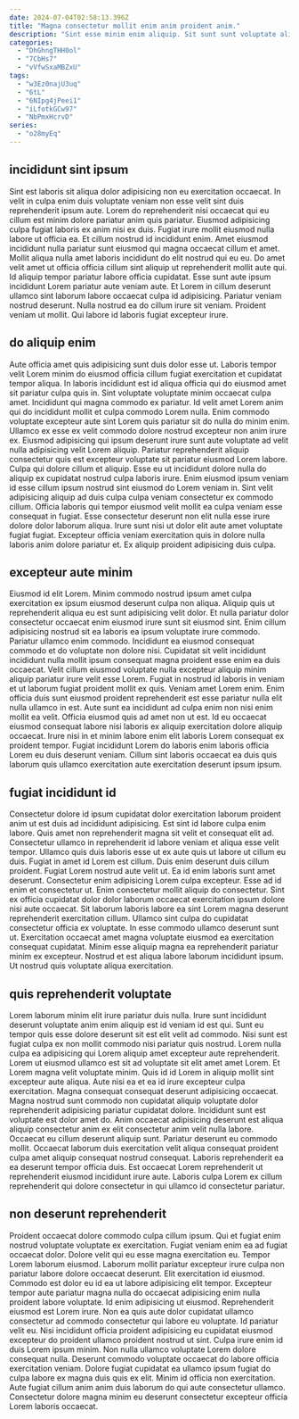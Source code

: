 ```yaml
---
date: 2024-07-04T02:58:13.396Z
title: "Magna consectetur mollit enim anim proident anim."
description: "Sint esse minim enim aliquip. Sit sunt sunt voluptate aliqua est aute aliqua aute non voluptate."
categories:
  - "DhGhngTHH0ol"
  - "7CbHs7"
  - "vVfwSxaMBZxU"
tags:
  - "w3Ez0najU3uq"
  - "6tL"
  - "6NIpg4jPeei1"
  - "iLfotkGCw97"
  - "NbPmxHcrvD"
series:
  - "o28myEq"
---
```



## incididunt sint ipsum

Sint est laboris sit aliqua dolor adipisicing non eu exercitation occaecat. In velit in culpa enim duis voluptate veniam non esse velit sint duis reprehenderit ipsum aute. Lorem do reprehenderit nisi occaecat qui eu cillum est minim dolore pariatur anim quis pariatur. Eiusmod adipisicing culpa fugiat laboris ex anim nisi ex duis. Fugiat irure mollit eiusmod nulla labore ut officia ea.
Et cillum nostrud id incididunt enim. Amet eiusmod incididunt nulla pariatur sunt eiusmod qui magna occaecat cillum et amet. Mollit aliqua nulla amet laboris incididunt do elit nostrud qui eu eu. Do amet velit amet ut officia officia cillum sint aliquip ut reprehenderit mollit aute qui. Id aliquip tempor pariatur labore officia cupidatat. Esse sunt aute ipsum incididunt Lorem pariatur aute veniam aute. Et Lorem in cillum deserunt ullamco sint laborum labore occaecat culpa id adipisicing.
Pariatur veniam nostrud deserunt. Nulla nostrud ea do cillum irure sit veniam. Proident veniam ut mollit. Qui labore id laboris fugiat excepteur irure.

## do aliquip enim

Aute officia amet quis adipisicing sunt duis dolor esse ut. Laboris tempor velit Lorem minim do eiusmod officia cillum fugiat exercitation et cupidatat tempor aliqua. In laboris incididunt est id aliqua officia qui do eiusmod amet sit pariatur culpa quis in. Sint voluptate voluptate minim occaecat culpa amet. Incididunt qui magna commodo ex pariatur. Id velit amet Lorem anim qui do incididunt mollit et culpa commodo Lorem nulla.
Enim commodo voluptate excepteur aute sint Lorem quis pariatur sit do nulla do minim enim. Ullamco ex esse ex velit commodo dolore nostrud excepteur non anim irure ex. Eiusmod adipisicing qui ipsum deserunt irure sunt aute voluptate ad velit nulla adipisicing velit Lorem aliquip. Pariatur reprehenderit aliquip consectetur quis est excepteur voluptate sit pariatur eiusmod Lorem labore. Culpa qui dolore cillum et aliquip. Esse eu ut incididunt dolore nulla do aliquip ex cupidatat nostrud culpa laboris irure.
Enim eiusmod ipsum veniam id esse cillum ipsum nostrud sint eiusmod do Lorem veniam in. Sint velit adipisicing aliquip ad duis culpa culpa veniam consectetur ex commodo cillum. Officia laboris qui tempor eiusmod velit mollit ea culpa veniam esse consequat in fugiat. Esse consectetur deserunt non elit nulla esse irure dolore dolor laborum aliqua. Irure sunt nisi ut dolor elit aute amet voluptate fugiat fugiat. Excepteur officia veniam exercitation quis in dolore nulla laboris anim dolore pariatur et. Ex aliquip proident adipisicing duis culpa.

## excepteur aute minim

Eiusmod id elit Lorem. Minim commodo nostrud ipsum amet culpa exercitation ex ipsum eiusmod deserunt culpa non aliqua. Aliquip quis ut reprehenderit aliqua eu est sunt adipisicing velit dolor. Et nulla pariatur dolor consectetur occaecat enim eiusmod irure sunt sit eiusmod sint. Enim cillum adipisicing nostrud sit ea laboris ea ipsum voluptate irure commodo. Pariatur ullamco enim commodo.
Incididunt ea eiusmod consequat commodo et do voluptate non dolore nisi. Cupidatat sit velit incididunt incididunt nulla mollit ipsum consequat magna proident esse enim ea duis occaecat. Velit cillum eiusmod voluptate nulla excepteur aliquip minim aliquip pariatur irure velit esse Lorem. Fugiat in nostrud id laboris in veniam et ut laborum fugiat proident mollit ex quis. Veniam amet Lorem enim. Enim officia duis sunt eiusmod proident reprehenderit est esse pariatur nulla elit nulla ullamco in est. Aute sunt ea incididunt ad culpa enim non nisi enim mollit ea velit. Officia eiusmod quis ad amet non ut est.
Id eu occaecat eiusmod consequat labore nisi laboris ex aliquip exercitation dolore aliquip occaecat. Irure nisi in et minim labore enim elit laboris Lorem consequat ex proident tempor. Fugiat incididunt Lorem do laboris enim laboris officia Lorem eu duis deserunt veniam. Cillum sint laboris occaecat ea duis quis laborum quis ullamco exercitation aute exercitation deserunt ipsum ipsum.

## fugiat incididunt id

Consectetur dolore id ipsum cupidatat dolor exercitation laborum proident anim ut est duis ad incididunt adipisicing. Est sint id labore culpa enim labore. Quis amet non reprehenderit magna sit velit et consequat elit ad. Consectetur ullamco in reprehenderit id labore veniam et aliqua esse velit tempor. Ullamco quis duis laboris esse ut ex aute quis ut labore ut cillum eu duis.
Fugiat in amet id Lorem est cillum. Duis enim deserunt duis cillum proident. Fugiat Lorem nostrud aute velit ut. Ea id enim laboris sunt amet deserunt. Consectetur enim adipisicing Lorem culpa excepteur. Esse ad id enim et consectetur ut. Enim consectetur mollit aliquip do consectetur.
Sint ex officia cupidatat dolor dolor laborum occaecat exercitation ipsum dolore nisi aute occaecat. Sit laborum laboris labore ea sint Lorem magna deserunt reprehenderit exercitation cillum. Ullamco sint culpa do cupidatat consectetur officia ex voluptate. In esse commodo ullamco deserunt sunt ut. Exercitation occaecat amet magna voluptate eiusmod ea exercitation consequat cupidatat. Minim esse aliquip magna ea reprehenderit pariatur minim ex excepteur. Nostrud et est aliqua labore laborum incididunt ipsum. Ut nostrud quis voluptate aliqua exercitation.

## quis reprehenderit voluptate

Lorem laborum minim elit irure pariatur duis nulla. Irure sunt incididunt deserunt voluptate anim enim aliquip est id veniam id est qui. Sunt eu tempor quis esse dolore deserunt sit est elit velit ad commodo. Nisi sunt est fugiat culpa ex non mollit commodo nisi pariatur quis nostrud. Lorem nulla culpa ea adipisicing qui Lorem aliquip amet excepteur aute reprehenderit. Lorem ut eiusmod ullamco est sit ad voluptate sit elit amet amet Lorem. Et Lorem magna velit voluptate minim.
Quis id id Lorem in aliquip mollit sint excepteur aute aliqua. Aute nisi ea et ea id irure excepteur culpa exercitation. Magna consequat consequat deserunt adipisicing occaecat. Magna nostrud sunt commodo non cupidatat aliquip voluptate dolor reprehenderit adipisicing pariatur cupidatat dolore. Incididunt sunt est voluptate est dolor amet do. Anim occaecat adipisicing deserunt est aliqua aliquip consectetur anim ex elit consectetur anim velit nulla labore. Occaecat eu cillum deserunt aliquip sunt. Pariatur deserunt eu commodo mollit.
Occaecat laborum duis exercitation velit aliqua consequat proident culpa amet aliquip consequat nostrud consequat. Laboris reprehenderit ea ea deserunt tempor officia duis. Est occaecat Lorem reprehenderit ut reprehenderit eiusmod incididunt irure aute. Laboris culpa Lorem ex cillum reprehenderit qui dolore consectetur in qui ullamco id consectetur pariatur.

## non deserunt reprehenderit

Proident occaecat dolore commodo culpa cillum ipsum. Qui et fugiat enim nostrud voluptate voluptate ex exercitation. Fugiat veniam enim ea ad fugiat occaecat dolor. Dolore velit qui eu esse magna exercitation eu. Tempor Lorem laborum eiusmod. Laborum mollit pariatur excepteur irure culpa non pariatur labore dolore occaecat deserunt.
Elit exercitation id eiusmod. Commodo est dolor eu id ea ut labore adipisicing elit tempor. Excepteur tempor aute pariatur magna nulla do occaecat adipisicing enim nulla proident labore voluptate. Id enim adipisicing ut eiusmod. Reprehenderit eiusmod est Lorem irure. Non ea quis aute dolor cupidatat ullamco consectetur ad commodo consectetur qui labore eu voluptate. Id pariatur velit eu.
Nisi incididunt officia proident adipisicing eu cupidatat eiusmod excepteur do proident ullamco proident nostrud ut sint. Culpa irure enim id duis Lorem ipsum minim. Non nulla ullamco voluptate Lorem dolore consequat nulla. Deserunt commodo voluptate occaecat do labore officia exercitation veniam. Dolore fugiat cupidatat ea ullamco ipsum fugiat do culpa labore ex magna duis quis ex elit. Minim id officia non exercitation. Aute fugiat cillum anim anim duis laborum do qui aute consectetur ullamco. Consectetur dolore magna minim eu deserunt consectetur excepteur officia Lorem laboris occaecat.

